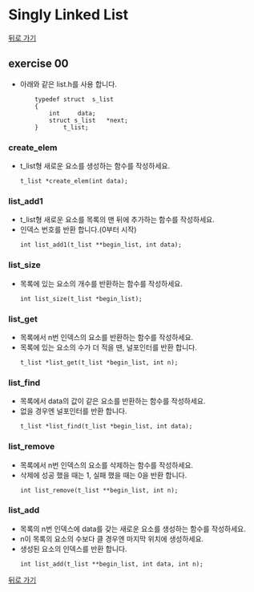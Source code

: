 # Singly Linked List

[뒤로 가기](..)

## exercise 00
- 아래와 같은 list.h를 사용 합니다.
	```
		typedef struct	s_list
		{
			int		data;
			struct s_list	*next;
		}		t_list;

	```

### create_elem
- t_list형 새로운 요소를 생성하는 함수를 작성하세요.
	```
	t_list *create_elem(int data);
	```

### list_add1
- t_list형 새로운 요소를 목록의 맨 뒤에 추가하는 함수를 작성하세요.
- 인덱스 번호를 반환 합니다.(0부터 시작)
	```
	int list_add1(t_list **begin_list, int data);
	```

### list_size
- 목록에 있는 요소의 개수를 반환하는 함수를 작성하세요.
	```
	int list_size(t_list *begin_list);
	```

### list_get
- 목록에서 n번 인덱스의 요소를 반환하는 함수를 작성하세요.
- 목록에 있는 요소의 수가 더 적을 땐, 널포인터를 반환 합니다.
	```
	t_list *list_get(t_list *begin_list, int n);
	```

### list_find
- 목록에서 data의 값이 같은 요소를 반환하는 함수를 작성하세요.
- 없을 경우엔 널포인터를 반환 합니다.
	```
	t_list *list_find(t_list *begin_list, int data);
	```

### list_remove
- 목록에서 n번 인덱스의 요소를 삭제하는 함수를 작성하세요.
- 삭제에 성공 했을 때는 1, 실패 했을 때는 0을 반환 합니다.
	```
	int list_remove(t_list **begin_list, int n);
	```
	
### list_add
- 목록의 n번 인덱스에 data를 갖는 새로운 요소를 생성하는 함수를 작성하세요.
- n이 목록의 요소의 수보다 클 경우엔 마지막 위치에 생성하세요.
- 생성된 요소의 인덱스를 반환 합니다.
	```
	int list_add(t_list **begin_list, int data, int n);
	```

[뒤로 가기](..)
